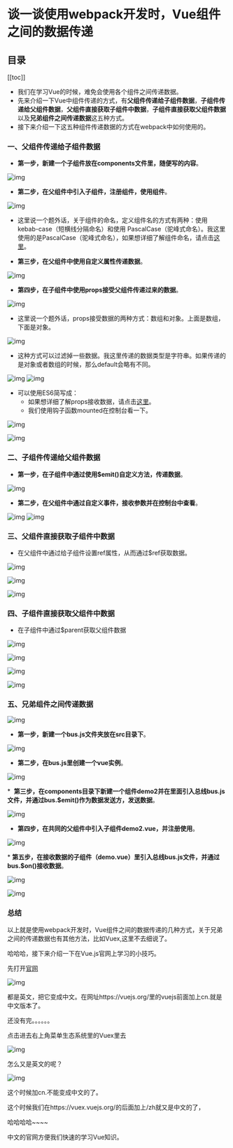 # 谈一谈使用webpack开发时，Vue组件之间的数据传递

## 目录

[[toc]]

* 我们在学习Vue的时候，难免会使用各个组件之间传递数据。
* 先来介绍一下Vue中组件传递的方式，有**父组件传递给子组件数据**，**子组件传递给父组件数据**，**父组件直接获取子组件中数据**，**子组件直接获取父组件数据**以及**兄弟组件之间传递数据**这五种方式。
* 接下来介绍一下这五种组件传递数据的方式在webpack中如何使用的。

### 一、父组件传递给子组件数据
* **第一步，新建一个子组件放在components文件里，随便写的内容**。

![img](https://img-blog.csdn.net/20180808161911222?watermark/2/text/aHR0cHM6Ly9ibG9nLmNzZG4ubmV0L2JpYW9fZmVuZw==/font/5a6L5L2T/fontsize/400/fill/I0JBQkFCMA==/dissolve/70)

* **第二步，在父组件中引入子组件，注册组件，使用组件**。

![img](https://img-blog.csdn.net/2018080816240942?watermark/2/text/aHR0cHM6Ly9ibG9nLmNzZG4ubmV0L2JpYW9fZmVuZw==/font/5a6L5L2T/fontsize/400/fill/I0JBQkFCMA==/dissolve/70)

  * 这里说一个题外话，关于组件的命名，定义组件名的方式有两种：使用 kebab-case（短横线分隔命名）和使用 PascalCase（驼峰式命名）。我这里使用的是PascalCase（驼峰式命名），如果想详细了解组件命名，请点击[这里](https://cn.vuejs.org/v2/guide/components-registration.html)。

* **第三步，在父组件中使用自定义属性传递数据**。

![img](https://img-blog.csdn.net/20180808163518117?watermark/2/text/aHR0cHM6Ly9ibG9nLmNzZG4ubmV0L2JpYW9fZmVuZw==/font/5a6L5L2T/fontsize/400/fill/I0JBQkFCMA==/dissolve/70)

* **第四步，在子组件中使用props接受父组件传递过来的数据**。

![img](https://img-blog.csdn.net/20180808164047869?watermark/2/text/aHR0cHM6Ly9ibG9nLmNzZG4ubmV0L2JpYW9fZmVuZw==/font/5a6L5L2T/fontsize/400/fill/I0JBQkFCMA==/dissolve/70)

  * 这里说一个题外话，props接受数据的两种方式：数组和对象。上面是数组，下面是对象。

![img](https://img-blog.csdn.net/20180808164610416?watermark/2/text/aHR0cHM6Ly9ibG9nLmNzZG4ubmV0L2JpYW9fZmVuZw==/font/5a6L5L2T/fontsize/400/fill/I0JBQkFCMA==/dissolve/70)
  * 这种方式可以过滤掉一些数据。我这里传递的数据类型是字符串。如果传递的是对象或者数组的时候，那么default会略有不同。

![img](https://img-blog.csdn.net/20180808165204682?watermark/2/text/aHR0cHM6Ly9ibG9nLmNzZG4ubmV0L2JpYW9fZmVuZw==/font/5a6L5L2T/fontsize/400/fill/I0JBQkFCMA==/dissolve/70)
![img](https://img-blog.csdn.net/20180808165301635?watermark/2/text/aHR0cHM6Ly9ibG9nLmNzZG4ubmV0L2JpYW9fZmVuZw==/font/5a6L5L2T/fontsize/400/fill/I0JBQkFCMA==/dissolve/70)

  * 可以使用ES6简写成：
    * 如果想详细了解props接收数据，请点击[这里](https://cn.vuejs.org/v2/guide/components-props.html)。
    * 我们使用钩子函数mounted在控制台看一下。

![img](https://img-blog.csdn.net/20180808165630963?watermark/2/text/aHR0cHM6Ly9ibG9nLmNzZG4ubmV0L2JpYW9fZmVuZw==/font/5a6L5L2T/fontsize/400/fill/I0JBQkFCMA==/dissolve/70)

![img](https://img-blog.csdn.net/20180808165731554?watermark/2/text/aHR0cHM6Ly9ibG9nLmNzZG4ubmV0L2JpYW9fZmVuZw==/font/5a6L5L2T/fontsize/400/fill/I0JBQkFCMA==/dissolve/70)

### 二、子组件传递给父组件数据

* **第一步，在子组件中通过使用$emit()自定义方法，传递数据**。

![img](https://img-blog.csdn.net/20180808171230564?watermark/2/text/aHR0cHM6Ly9ibG9nLmNzZG4ubmV0L2JpYW9fZmVuZw==/font/5a6L5L2T/fontsize/400/fill/I0JBQkFCMA==/dissolve/70)

* **第二步，在父组件中通过自定义事件，接收参数并在控制台中查看**。


![img](https://img-blog.csdn.net/20180808171722897?watermark/2/text/aHR0cHM6Ly9ibG9nLmNzZG4ubmV0L2JpYW9fZmVuZw==/font/5a6L5L2T/fontsize/400/fill/I0JBQkFCMA==/dissolve/70)
![img](https://img-blog.csdn.net/20180808171809594?watermark/2/text/aHR0cHM6Ly9ibG9nLmNzZG4ubmV0L2JpYW9fZmVuZw==/font/5a6L5L2T/fontsize/400/fill/I0JBQkFCMA==/dissolve/70)

### 三、父组件直接获取子组件中数据
* 在父组件中通过给子组件设置ref属性，从而通过$ref获取数据。

![img](https://img-blog.csdn.net/2018080817272895?watermark/2/text/aHR0cHM6Ly9ibG9nLmNzZG4ubmV0L2JpYW9fZmVuZw==/font/5a6L5L2T/fontsize/400/fill/I0JBQkFCMA==/dissolve/70)

![img](https://img-blog.csdn.net/20180808172805917?watermark/2/text/aHR0cHM6Ly9ibG9nLmNzZG4ubmV0L2JpYW9fZmVuZw==/font/5a6L5L2T/fontsize/400/fill/I0JBQkFCMA==/dissolve/70)

![img](https://img-blog.csdn.net/2018080817284053?watermark/2/text/aHR0cHM6Ly9ibG9nLmNzZG4ubmV0L2JpYW9fZmVuZw==/font/5a6L5L2T/fontsize/400/fill/I0JBQkFCMA==/dissolve/70)

### 四、子组件直接获取父组件中数据
* 在子组件中通过$parent获取父组件数据

![img](https://img-blog.csdn.net/20180808173122749?watermark/2/text/aHR0cHM6Ly9ibG9nLmNzZG4ubmV0L2JpYW9fZmVuZw==/font/5a6L5L2T/fontsize/400/fill/I0JBQkFCMA==/dissolve/70)

![img](https://img-blog.csdn.net/20180808173334865?watermark/2/text/aHR0cHM6Ly9ibG9nLmNzZG4ubmV0L2JpYW9fZmVuZw==/font/5a6L5L2T/fontsize/400/fill/I0JBQkFCMA==/dissolve/70)

![img](https://img-blog.csdn.net/20180808173411301?watermark/2/text/aHR0cHM6Ly9ibG9nLmNzZG4ubmV0L2JpYW9fZmVuZw==/font/5a6L5L2T/fontsize/400/fill/I0JBQkFCMA==/dissolve/70)

![img](https://img-blog.csdn.net/20180808173505317?watermark/2/text/aHR0cHM6Ly9ibG9nLmNzZG4ubmV0L2JpYW9fZmVuZw==/font/5a6L5L2T/fontsize/400/fill/I0JBQkFCMA==/dissolve/70)

### 五、兄弟组件之间传递数据

![img](https://img-blog.csdn.net/20180808173650543?watermark/2/text/aHR0cHM6Ly9ibG9nLmNzZG4ubmV0L2JpYW9fZmVuZw==/font/5a6L5L2T/fontsize/400/fill/I0JBQkFCMA==/dissolve/70)

* **第一步，新建一个bus.js文件夹放在src目录下**。

![img](https://img-blog.csdn.net/20180808173923301?watermark/2/text/aHR0cHM6Ly9ibG9nLmNzZG4ubmV0L2JpYW9fZmVuZw==/font/5a6L5L2T/fontsize/400/fill/I0JBQkFCMA==/dissolve/70)

* **第二步，在bus.js里创建一个vue实例**。

![img](https://img-blog.csdn.net/20180808174006857?watermark/2/text/aHR0cHM6Ly9ibG9nLmNzZG4ubmV0L2JpYW9fZmVuZw==/font/5a6L5L2T/fontsize/400/fill/I0JBQkFCMA==/dissolve/70)

*  **第三步，在components目录下新建一个组件demo2并在里面引入总线bus.js文件，并通过bus.$emit()作为数据发送方，发送数据**。

![img](https://img-blog.csdn.net/20180808175243527?watermark/2/text/aHR0cHM6Ly9ibG9nLmNzZG4ubmV0L2JpYW9fZmVuZw==/font/5a6L5L2T/fontsize/400/fill/I0JBQkFCMA==/dissolve/70)

* **第四步，在共同的父组件中引入子组件demo2.vue，并注册使用**。

![img](https://img-blog.csdn.net/20180808175500367?watermark/2/text/aHR0cHM6Ly9ibG9nLmNzZG4ubmV0L2JpYW9fZmVuZw==/font/5a6L5L2T/fontsize/400/fill/I0JBQkFCMA==/dissolve/70)

* **第五步，在接收数据的子组件（demo.vue）里引入总线bus.js文件，并通过bus.$on()接收数据**。

![img](https://img-blog.csdn.net/20180808180202113?watermark/2/text/aHR0cHM6Ly9ibG9nLmNzZG4ubmV0L2JpYW9fZmVuZw==/font/5a6L5L2T/fontsize/400/fill/I0JBQkFCMA==/dissolve/70)

![img](https://img-blog.csdn.net/20180808180202113?watermark/2/text/aHR0cHM6Ly9ibG9nLmNzZG4ubmV0L2JpYW9fZmVuZw==/font/5a6L5L2T/fontsize/400/fill/I0JBQkFCMA==/dissolve/70)

### 总结

以上就是使用webpack开发时，Vue组件之间的数据传递的几种方式，关于兄弟之间的传递数据也有其他方法，比如Vuex,这里不去细说了。

哈哈哈，接下来介绍一下在Vue.js官网上学习的小技巧。

先打开[官网](https://vuejs.org/)

![img](https://img-blog.csdn.net/20180808180751497?watermark/2/text/aHR0cHM6Ly9ibG9nLmNzZG4ubmV0L2JpYW9fZmVuZw==/font/5a6L5L2T/fontsize/400/fill/I0JBQkFCMA==/dissolve/70)

都是英文，把它变成中文。在网址https://vuejs.org/里的vuejs前面加上cn.就是中文版本了。

还没有完。。。。。。

点击进去右上角菜单生态系统里的Vuex里去

![img](https://img-blog.csdn.net/20180808181206269?watermark/2/text/aHR0cHM6Ly9ibG9nLmNzZG4ubmV0L2JpYW9fZmVuZw==/font/5a6L5L2T/fontsize/400/fill/I0JBQkFCMA==/dissolve/70)

怎么又是英文的呢？

![img](https://img-blog.csdn.net/20180808181321946?watermark/2/text/aHR0cHM6Ly9ibG9nLmNzZG4ubmV0L2JpYW9fZmVuZw==/font/5a6L5L2T/fontsize/400/fill/I0JBQkFCMA==/dissolve/70)

这个时候加cn.不能变成中文的了。

这个时候我们在https://vuex.vuejs.org/的后面加上/zh就又是中文的了，

哈哈哈哈~~~~

中文的官网方便我们快速的学习Vue知识。 
